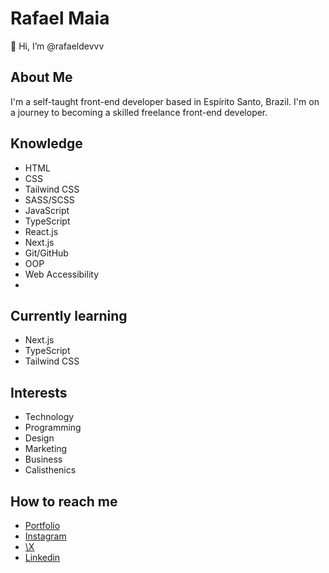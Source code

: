 # Rafael Maia

👋 Hi, I’m @rafaeldevvv

## About Me

I'm a self-taught front-end developer based in Espírito Santo, Brazil. I'm on a journey to becoming a skilled freelance front-end developer.

## Knowledge

- HTML
- CSS
- Tailwind CSS
- SASS/SCSS
- JavaScript
- TypeScript
- React.js
- Next.js
- Git/GitHub
- OOP
- Web Accessibility
- 
## Currently learning

- Next.js
- TypeScript
- Tailwind CSS

## Interests

- Technology
- Programming
- Design
- Marketing
- Business
- Calisthenics

## How to reach me

- [Portfolio](https://rafaeldevvv.github.io/rafaeldevvv)
- [Instagram](https://www.instagram.com/rafaeldevvv)
- [\X](https://www.twitter.com/rafaeldevvv)
- [Linkedin](https://www.linkedin.com/in/rafael-maia-b69662263)
  

<!---
rafaeldevvv/rafaeldevvv is a ✨ special ✨ repository because its `README.md` (this file) appears on your GitHub profile.
You can click the Preview link to take a look at your changes.
--->
